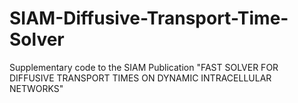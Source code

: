 # SIAM-Diffusive-Transport-Time-Solver
Supplementary code to the SIAM Publication "FAST SOLVER FOR DIFFUSIVE TRANSPORT TIMES ON DYNAMIC INTRACELLULAR NETWORKS"
